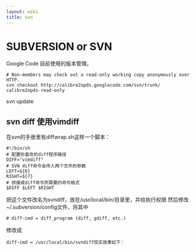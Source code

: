 ```yaml
---
layout: wiki
title: svn
---
```


# SUBVERSION or SVN

Google Code 目前使用的版本管理。

    # Non-members may check out a read-only working copy anonymously over HTTP.
    svn checkout http://calibre2opds.googlecode.com/svn/trunk/ calibre2opds-read-only

svn update

## svn diff 使用vimdiff

在svn的手册里有diffwrap.sh这样一个脚本：

    #!/bin/sh
    # 配置你喜欢的diff程序路径
    DIFF="vimdiff"
    # SVN diff命令会传入两个文件的参数 
    LEFT=${6}
    RIGHT=${7}
    # 拼接成diff命令所需要的命令格式
    $DIFF $LEFT $RIGHT

把这个文件改名为svndiff，放在/usr/local/bin/目录里，并给执行权限
然后修改~/.subversion/config文件，将其中


    # diff-cmd = diff_program (diff, gdiff, etc.)

修改成

    diff-cmd = /usr/local/bin/svndiff现实效果如下：

